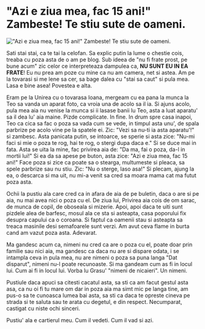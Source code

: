 # "Azi e ziua mea, fac 15 ani!" Zambeste! Te stiu sute de oameni.

!["Azi e ziua mea, fac 15 ani!" Zambeste! Te stiu sute de oameni.](/imagini/47.jpg.jpg?raw=true)

Sati stai stai, ca te tai la celofan. Sa explic putin la lume o chestie cois, treaba cu poza asta de o am pe blog. Sub ideea de "nu fi frate prost, pe bune acum" zic celor ce interpreteaza dampulea ca, **NU SUNT EU IN EA FRATE**! Eu nu prea am poze cu mine ca nu am camera, net si astea. Am pe la tovarasi si me lene sa cer, sa bage dalea cu "stai sa caut" si pula mea. Lasa e bine asea! Povestea e alta.

Eram pe la Unirea cu o tovarasa Ioana, mergeam cu ea pana la munca la Teo sa vanda un aparat foto, ca vroia una de acolo sa il ia. Si ajuns acolo, pula mea aia nu venise la munca si ii lasase banii lu Teo, asta a luat aparatu' sa il dea lu' aia maine. Pizde complicate. In fine. In drum spre casa inapoi, Teo ca cica sa fac o poza sa vada cum se vede, in timpul asta unu', de spala parbrize pe acolo vine pe la spatele ei. Zic: "Vezi sa nu-ti ia asta aparatu'!" si zambesc. Asta panicata putin, se intoarce, se sperie si asta zice: "Nu-mi faci si mie o poza te rog, hai te rog, o stergi dupa daca e." Si se duce mai in fata. Asta se uita la mine, fac privirea aia de: "Da ma, fai o poza, da-l in mortii lui!" Si ea da sa apese pe buton, asta zice: "Azi e ziua mea, fac 15 ani!" Face poza si zice ca poate sa o stearga, multumeste si pleaca, sa spele parbrize sau nu stiu. Zic: "Nu o sterge, laso asa!" Si plecam, ajung la ea, o descarca si ma uit, nu mi-a venit sa cred sa moara mama cat ma futut poza asta.

Ochii la pustiu ala care cred ca in afara de aia de pe buletin, daca o are si pe aia, nu mai avea nici o poza cu el. De ziua lui, Privirea aia cois de om sarac, de munca de copil, de oboseala si mizerie. Apoi, apoi daca te uiti sunt pizdele alea de barfesc, mosul ala ce sta si asteapta, casa poporului fix desupra capului ca o coroana. Si faptul ca oamenii stau si asteapta sa treaca masinile desi semafoarele sunt verzi. Am avut ceva flame in burta cand am vazut poza asta. Adevarat.

Ma gandesc acum ca, nimeni nu cred ca are o poza cu el, poate doar prin familie sau nici aia, ma gandesc ca daca nu are si dispare odata, i se intampla ceva in pula mea, nu are nimeni o poza sa puna langa "Dat disparut", nimeni nu-l poate recunoaste. Si ma gandeam cum as fi in locul lui. Cum ai fi in locul lui. Vorba lu Grasu' "nimeni de nicaieri". Un nimeni.

Pustiule daca apuci sa citesti cacatul asta, sa sti ca am facut gestul asta asa, ca nu oi fi tu mare om dar in poza aia ma simt mic pe langa tine, am pus-o sa te cunoasca lumea bai asta, sa sti ca daca te opreste cineva pe strada si te saluta sau te arata cu degetul, e din respect. Necumparat, castigat cu niste ochi sinceri.

Pustiu' ala e cartierul meu. Cum il vedeti. Cum il vad si azi.
